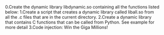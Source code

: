 0.Create the dynamic library libdynamic.so containing all the functions listed below:
1.Create a script that creates a dynamic library called liball.so from all the .c files that are in the current directory.
2.Create a dynamic library that contains C functions that can be called from Python. See example for more detail
3.Code injection: Win the Giga Millions!
